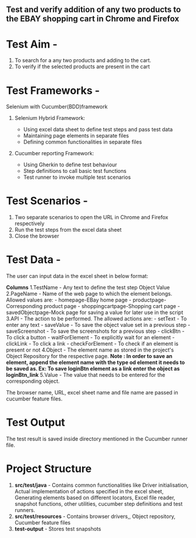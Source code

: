 ## Test and verify addition of any two products to the EBAY shopping cart in Chrome and Firefox

# Test Aim - 

1. To search for a any two products and adding to the cart.
2. To verify if the selected products are present in the cart

# Test Frameworks - 

Selenium with Cucumber(BDD)framework

1. Selenium Hybrid Framework:
	- Using excel data sheet to define test steps and pass test data
	- Maintaining page elements in separate files
	- Defining common functionalities in separate files
	
2. Cucumber reporting Framework:
	- Using Gherkin to define test behaviour
	- Step definitions to call basic test functions
	- Test runner to invoke multiple test scenarios

# Test Scenarios - 

1. Two separate scenarios to open the URL in Chrome and Firefox respectively
2. Run the test steps from the excel data sheet
3. Close the browser

# Test Data - 

The user can input data in the excel sheet in below format:

**Columns**
1.TestName - Any text to define the test step		Object	Value
2.PageName - Name of the web page to which the element belongs. 
			 Allowed values are:
			 - homepage-EBay home page
			 - productpage-Corresponding product page
			 - shoppingcartpage-Shopping cart page
			 - savedObjectpage-Mock page for saving a value for later use in the script	
3.API - The action to be performed. The allowed actions are:
		- setText - To enter any text
		- saveValue - To save the object value set in a previous step
		- saveScreenshot - To save the screenshots for a previous step
		- clickBtn - To click a button
		- waitForElement - To explicitly wait for an element
		- clickLink - To click a link
		- checkForElement - To check if an element is present or not
4.Object - The element name as stored in the project's Object Repository for the respective page. **Note : In order to save an element, append the element name with the type od element it needs to be saved as. Ex: To save loginBtn element as a link enter the object as loginBtn_link**
5.Value - The value that needs to be entered for the corresponding object.

The browser name, URL, excel sheet name and file name are passed in cucumber feature files.

# Test Output
The test result is saved inside directory mentioned in the Cucumber runner file.

# Project Structure
1. **src/test/java** - Contains common functionalities like Driver initialisation, Actual implementation of actions specified in the excel sheet, Generating elements based on different locators,  Excel file reader, snapshot functions, other utilities, cucumber step definitions and test runners.  
2. **src/test/resources** - Contains browser drivers,, Object repository, Cucumber feature files
3. **test-output** - Stores test snapshots
